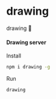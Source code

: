 # drawing
drawing :art:

#### Drawing server
Install
```sh
npm i drawing -g
```
Run
```sh
drawing
```
